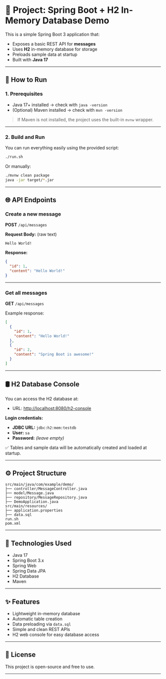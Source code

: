 # 📖 Project: Spring Boot + H2 In-Memory Database Demo

This is a simple Spring Boot 3 application that:
- Exposes a basic REST API for **messages**
- Uses **H2** in-memory database for storage
- Preloads sample data at startup
- Built with **Java 17**

---

## 🚀 How to Run

### 1. Prerequisites
- Java 17+ installed → check with `java -version`
- (Optional) Maven installed → check with `mvn -version`

> If Maven is not installed, the project uses the built-in `mvnw` wrapper.

---

### 2. Build and Run

You can run everything easily using the provided script:

```bash
./run.sh
```

Or manually:

```bash
./mvnw clean package
java -jar target/*.jar
```

---

## 🌐 API Endpoints

### Create a new message
**POST** `/api/messages`

**Request Body:** (raw text)

```
Hello World!
```

**Response:**

```json
{
  "id": 1,
  "content": "Hello World!"
}
```

---

### Get all messages
**GET** `/api/messages`

Example response:

```json
[
  {
    "id": 1,
    "content": "Hello World!"
  },
  {
    "id": 2,
    "content": "Spring Boot is awesome!"
  }
]
```

---

## 🛢️ H2 Database Console

You can access the H2 database at:

- URL: [http://localhost:8080/h2-console](http://localhost:8080/h2-console)

**Login credentials:**
- **JDBC URL:** `jdbc:h2:mem:testdb`
- **User:** `sa`
- **Password:** *(leave empty)*

✅ Tables and sample data will be automatically created and loaded at startup.

---

## ⚙️ Project Structure

```
src/main/java/com/example/demo/
├── controller/MessageController.java
├── model/Message.java
├── repository/MessageRepository.java
├── DemoApplication.java
src/main/resources/
├── application.properties
├── data.sql
run.sh
pom.xml
```

---

## 🧠 Technologies Used

- Java 17
- Spring Boot 3.x
- Spring Web
- Spring Data JPA
- H2 Database
- Maven

---

## ✨ Features

- Lightweight in-memory database
- Automatic table creation
- Data preloading via `data.sql`
- Simple and clean REST APIs
- H2 web console for easy database access

---

## 📜 License

This project is open-source and free to use.

---